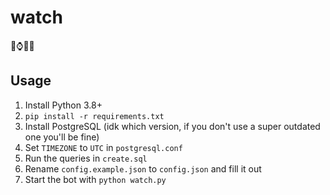 # watch

👀⌚🔨🔨

## Usage

1. Install Python 3.8+
2. `pip install -r requirements.txt`
3. Install PostgreSQL (idk which version, if you don't use a super outdated one you'll be fine)
4. Set `TIMEZONE` to `UTC` in `postgresql.conf`
5. Run the queries in `create.sql`
6. Rename `config.example.json` to `config.json` and fill it out
7. Start the bot with `python watch.py`